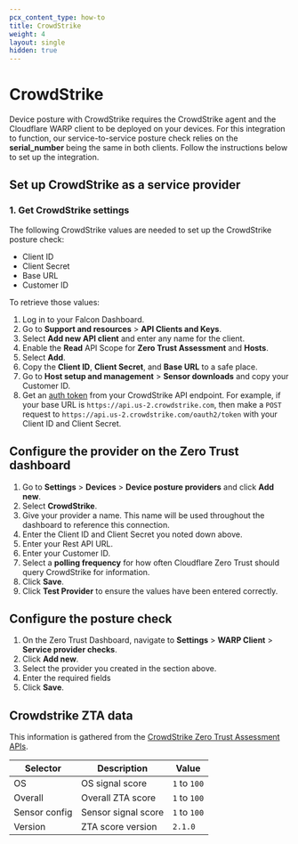 ```yaml
---
pcx_content_type: how-to
title: CrowdStrike
weight: 4
layout: single
hidden: true
---
```


# CrowdStrike

Device posture with CrowdStrike requires the CrowdStrike agent and the Cloudflare WARP client to be deployed on your devices. For this integration to function, our service-to-service posture check relies on the **serial_number** being the same in both clients. Follow the instructions below to set up the integration.

## Set up CrowdStrike as a service provider

### 1. Get CrowdStrike settings

The following CrowdStrike values are needed to set up the CrowdStrike posture check:

- Client ID
- Client Secret
- Base URL
- Customer ID

To retrieve those values:

1. Log in to your Falcon Dashboard.
2. Go to **Support and resources** > **API Clients and Keys**.
3. Select **Add new API client** and enter any name for the client.
4. Enable the **Read** API Scope for **Zero Trust Assessment** and **Hosts**.
5. Select **Add**.
6. Copy the **Client ID**, **Client Secret**, and **Base URL** to a safe place.
7. Go to **Host setup and management** > **Sensor downloads** and copy your Customer ID.
8. Get an [auth token](https://falcon.us-2.crowdstrike.com/documentation/93/oauth2-auth-token-apis) from your CrowdStrike API endpoint. For example, if your base URL is `https://api.us-2.crowdstrike.com`, then make a `POST` request to `https://api.us-2.crowdstrike.com/oauth2/token` with your Client ID and Client Secret.

## Configure the provider on the Zero Trust dashboard

1. Go to **Settings** > **Devices** > **Device posture providers** and click **Add new**.
1. Select **CrowdStrike**.
1. Give your provider a name. This name will be used throughout the dashboard to reference this connection.
1. Enter the Client ID and Client Secret you noted down above.
1. Enter your Rest API URL.
1. Enter your Customer ID.
1. Select a **polling frequency** for how often Cloudflare Zero Trust should query CrowdStrike for information.
1. Click **Save**.
1. Click **Test Provider** to ensure the values have been entered correctly.

## Configure the posture check

1. On the Zero Trust Dashboard, navigate to **Settings** > **WARP Client** > **Service provider checks**.
1. Click **Add new**.
1. Select the provider you created in the section above.
1. Enter the required fields
1. Click **Save**.

## Crowdstrike ZTA data

This information is gathered from the [CrowdStrike Zero Trust Assessment APIs](https://falcon.us-2.crowdstrike.com/documentation/156/zero-trust-assessment-apis).

| Selector      | Description          | Value    |
| ------------- | ---------------------|----------|
| OS            | OS signal score      | `1` to `100` |
| Overall       | Overall ZTA score    | `1` to `100` |
| Sensor config | Sensor signal score  | `1` to `100` |
| Version       | ZTA score version    | `2.1.0`      |